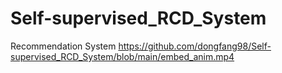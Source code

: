 # Self-supervised_RCD_System
Recommendation System
https://github.com/dongfang98/Self-supervised_RCD_System/blob/main/embed_anim.mp4
